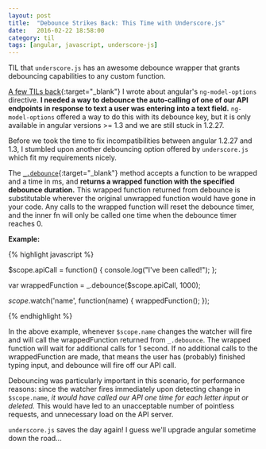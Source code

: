 ```yaml
---
layout: post
title:  "Debounce Strikes Back: This Time with Underscore.js"
date:   2016-02-22 18:58:00
category: til
tags: [angular, javascript, underscore-js]
---
```


TIL that `underscore.js` has an awesome debounce wrapper that grants debouncing capabilities to any custom function.

[A few TILs back][debounce-post]{:target="_blank"} I wrote about angular's `ng-model-options` directive. __I needed a way to debounce the auto-calling of one of our API endpoints in response to text a user was entering into a text field.__ `ng-model-options` offered a way to do this with its debounce key, but it is only available in angular versions >= 1.3 and we are still stuck in 1.2.27.

Before we took the time to fix incompatibilities between angular 1.2.27 and 1.3, I stumbled upon another debouncing option offered by `underscore.js` which fit my requirements nicely.

The [`_.debounce`][underscore-debounce]{:target="_blank"} method accepts a function to be wrapped and a time in ms, and __returns a wrapped function with the specified debounce duration.__ This wrapped function returned from debounce is substitutable wherever the original unwrapped function would have gone in your code. Any calls to the wrapped function will reset the debounce timer, and the inner fn will only be called one time when the debounce timer reaches 0.

__Example:__

{% highlight javascript %}

$scope.apiCall = function() {
	console.log("I've been called!");
};

var wrappedFunction = _.debounce($scope.apiCall, 1000);

$scope.$watch('name', function(name) {
	wrappedFunction();
});

{% endhighlight %}

In the above example, whenever `$scope.name` changes the watcher will fire and will call the wrappedFunction returned from `_.debounce`. The wrapped function will wait for additional calls for 1 second. If no additional calls to the wrappedFunction are made, that means the user has (probably) finished typing input, and debounce will fire off our API call.

Debouncing was particularly important in this scenario, for performance reasons: since the watcher fires immediately upon detecting change in `$scope.name`, *it would have called our API one time for each letter input or deleted.* This would have led to an unacceptable number of pointless requests, and unnecessary load on the API server.

`underscore.js` saves the day again! I guess we'll upgrade angular sometime down the road...

[debounce-post]: https://www.bambielli.com/til/2016/02/18/angular-model-options-debounce.html
[underscore-debounce]: http://underscorejs.org/#debounce
